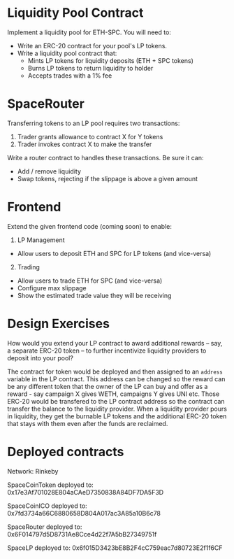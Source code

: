 # Liquidity Pool Contract

Implement a liquidity pool for ETH-SPC. You will need to:

- Write an ERC-20 contract for your pool's LP tokens.
- Write a liquidity pool contract that:
  - Mints LP tokens for liquidity deposits (ETH + SPC tokens)
  - Burns LP tokens to return liquidity to holder
  - Accepts trades with a 1% fee

# SpaceRouter
Transferring tokens to an LP pool requires two transactions:

1. Trader grants allowance to contract X for Y tokens
2. Trader invokes contract X to make the transfer

Write a router contract to handles these transactions. Be sure it can:

- Add / remove liquidity
- Swap tokens, rejecting if the slippage is above a given amount

# Frontend
Extend the given frontend code (coming soon) to enable:

1. LP Management
- Allow users to deposit ETH and SPC for LP tokens (and vice-versa)
2. Trading
- Allow users to trade ETH for SPC (and vice-versa)
- Configure max slippage
- Show the estimated trade value they will be receiving


# Design Exercises
How would you extend your LP contract to award additional rewards – say, a separate ERC-20 token – to further incentivize liquidity providers to deposit into your pool?

The contract for token would be deployed and then assigned to an `address` variable in the LP contract.
This address can be changed so the reward can be any different token that the owner of the LP can buy and offer as a reward - say campaign X gives WETH, campaigns Y gives UNI etc.
Those ERC-20 would be transfered to the LP contract address so the contract can transfer the balance to the liquidity provider.
When a liquidity provider pours in liquidity, they get the burnable LP tokens and the additional ERC-20 token that stays with them even after the funds are reclaimed.

# Deployed contracts
Network: Rinkeby

SpaceCoinToken deployed to:  0x17e3Af701028E804aCAeD7350838A84DF7DA5F3D

SpaceCoinICO deployed to:  0x7fd3734a66C6880658D804A017ac3A85a10B6c78

SpaceRouter deployed to:  0x6F014797d5D8731Ae8Cce4d22f7A5bB27349751f

SpaceLP deployed to:  0x6f015D3423bE8B2F4cC759eac7d80723E2f1f6CF